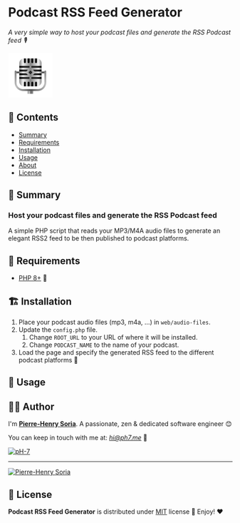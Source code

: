 # Podcast RSS Feed Generator

*A very simple way to host your podcast files and generate the RSS Podcast feed 🎙*

![Simple Podcast Generator](podcast-feed-generator.png)

## :book: Contents

- [Summary](#mag_right-summary)
- [Requirements](#hammer-requirements)
- [Installation](#building_construction-installation)
- [Usage](#thought_balloon-usage)
- [About](#cook-author)
- [License](#page_with_curl-license)

## :mag_right: Summary

### Host your podcast files and generate the RSS Podcast feed

A simple PHP script that reads your MP3/M4A audio files to generate an elegant RSS2 feed to be then published to podcast
platforms.

## :hammer: Requirements

* [PHP 8+](https://www.php.net/releases/8.0/en.php) 🐘

## :building_construction: Installation

1. Place your podcast audio files (mp3, m4a, ...) in `web/audio-files`.
2. Update the `config.php` file.
   1. Change `ROOT_URL` to your URL of where it will be installed.
   2. Change `PODCAST_NAME` to the name of your podcast.
3. Load the page and specify the generated RSS feed to the different podcast platforms 🚀

## :thought_balloon: Usage

<!-- Add what you need here -->

## :cook: Author

I'm **[Pierre-Henry Soria](https://ph7.me)**. A passionate, zen &amp; dedicated software engineer 😊

You can keep in touch with me at: *hi@ph7.me* 📮

[![pH-7][github-image]](https://github.com/pH-7)

---

[![Pierre-Henry Soria](https://www.gravatar.com/avatar/a210fe61253c43c869d71eaed0e90149?s=200&r=g&d=mp)](https://ph7.me "Pierre-Henry Soria")

## :page_with_curl: License

**Podcast RSS Feed Generator** is distributed under [MIT](https://opensource.org/licenses/MIT) license 🚀 Enjoy! ❤️

<!-- GitHub's Markdown reference links -->

[github-image]: https://img.shields.io/badge/GitHub-100000?style=for-the-badge&logo=github&logoColor=white

<!-- Was generated by README Generator CLI on 2021-12-24 https://github.com/pH-7/github-readme-generator-cli -->
